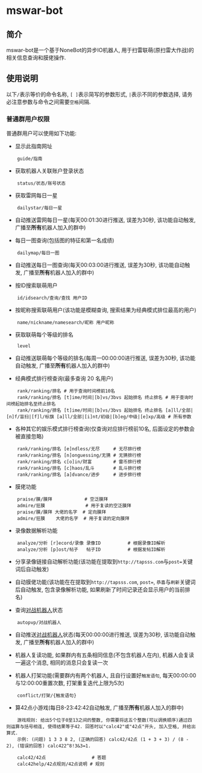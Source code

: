 # mswar-bot

## 简介
mswar-bot是一个基于NoneBot的异步IO机器人, 用于扫雷联萌(原扫雷大作战)的相关信息查询和膜佬操作.

## 使用说明
以下`/`表示等价的命令名称, `[ ]`表示简写的参数形式, `|`表示不同的参数选择, 请务必注意参数与命令之间需要`空格`间隔.

### 普通群用户权限
普通群用户可以使用如下功能:
+ 显示此指南网址

```
    guide/指南
```

+ 获取机器人关联账户登录状态

```
    status/状态/账号状态
```

+ 获取雷网每日一星

```
    dailystar/每日一星
```

+ 自动推送雷网每日一星(每天00:01:30进行推送, 误差为30秒, 该功能自动触发, 广播至**所有**机器人加入的群中)

+ 每日一图查询(包括图的特征和第一名成绩)

```
    dailymap/每日一图
```

+ 自动推送每日一图查询(每天00:03:00进行推送, 误差为30秒, 该功能自动触发, 广播至**所有**机器人加入的群中)

+ 按ID搜索联萌用户

```
    id/idsearch/查询/查找 用户ID
```

+ 按昵称搜索联萌用户(该功能是模糊查询, 搜索结果为经典模式排位最高的用户)

```
    name/nickname/namesearch/昵称 用户昵称
```

+ 获取联萌每个等级的排名

```
    level
```

+ 自动推送联萌每个等级的排名(每周一00:00:00进行推送, 误差为30秒, 该功能自动触发, 广播至**所有**机器人加入的群中)

+ 经典模式排行榜查询(最多查询 20 名用户)

```
    rank/ranking/排名 # 用于查询时间榜前10名
    rank/ranking/排名 [t]ime/时间|[b]vs/3bvs 起始排名 终止排名 # 用于查询时间榜起始排名至终止排名
    rank/ranking/排名 [t]ime/时间|[b]vs/3bvs 起始排名 终止排名 [a]ll/全部|[n]f/盲扫|[f]l/标旗 [a]ll/全部|[i]nt/初级|[b]eg/中级|[e]xp/高级 # 所有参数
```

+ 各种其它的娱乐模式排行榜查询(仅查询对应排行榜前10名, 后面设定的参数会被直接忽略)

```
    rank/ranking/排名 [e]ndless/无尽     # 无尽排行榜
    rank/ranking/排名 [n]onguessing/无猜 # 无猜排行榜
    rank/ranking/排名 c[o]in/财富        # 雷币排行榜
    rank/ranking/排名 [c]haos/乱斗       # 乱斗排行榜
    rank/ranking/排名 [a]dvance/进步     # 进步排行榜
```

+ 膜佬功能

```
    praise/膜/膜拜            # 空泛膜拜
    admire/狂膜               # 用于复读的空泛膜拜
    praise/膜/膜拜 大佬的名字  # 定向膜拜
    admire/狂膜    大佬的名字  # 用于复读的定向膜拜
```

+ 录像数据解析功能

```
    analyze/分析 [r]ecord/录像 录像ID          # 根据录像ID解析
    analyze/分析 [p]ost/帖子   帖子ID          # 根据发帖ID解析  
```

+ 分享录像链接自动解析功能(该功能在提取到`http://tapsss.com`与`post=`关键词后自动触发)

+ 自动膜佬功能(该功能在在提取到`http://tapsss.com`, `post=`, `恭喜`与`刷新`关键词后自动触发, 包含录像解析功能, 如果刷新了时间记录还会显示用户的当前排名)

+ 查询[对战机器人](https://github.com/T0nyX1ang/mswar-bot-autopvp)状态

```
    autopvp/对战机器人
```

+ 自动推送[对战机器人](https://github.com/T0nyX1ang/mswar-bot-autopvp)状态(每天00:00:00进行推送, 误差为30秒, 该功能自动触发, 广播至**所有**机器人加入的群中)

+ 机器人复读功能, 如果群内有五条相同信息(不包含机器人在内), 机器人会复读一遍这个消息, 相同的消息只会复读一次

+ 机器人打架功能(需要群内有两个机器人, 且自行设置好`触发语句`, 每天00:00:00与12:00:00重置次数, 打架重复迭代上限为5次)

```
    conflict/打架/{触发语句}
```

+ 算42点小游戏(每日8-23:42:42自动触发, 广播至**所有**机器人加入的群中)

```
    游戏规则: 给出5个位于0至13之间的整数, 你需要将这五个整数(可以调换顺序)通过四则运算与括号相连, 使得结果等于42. 回答时以"calc42"或"42点"开头, 加入空格, 并给出算式.
    示例: (问题) 1 3 3 8 2, (正确的回答) calc42/42点 (1 + 3 + 3) / (8 - 2), (错误的回答) calc422^8!3&3=1.
```

```
    calc42/42点                 # 答题
    calc42help/42点规则/42点说明 # 规则
```

<!-- ## 安装机器人
+ 下载酷Q Air
+ 安装CQHttp插件
+ 安装Python 3.7及以上版本
+ 安装依赖项
```
    pip install -r requirements.txt
```
+ 根据Nonebot中的说明修改CQHttp与NoneBot间的相关配置
+ (可选)修改配置`config.py`
+ 运行机器人
```
    py -3 bot.py
```

## 协议
+ 本项目基于`AGPL 3.0`开源, 这意味着你可以免费使用该软件, 但当你修改了源代码时, 你需要开源你的代码, 并使用相同的协议授权你的代码. 

### 超级管理员权限
超级管理员相当于整个控制系统的核心部分, 可以登录/退出登录机器人关联的账号, 当机器人关联账号处于登出状态时, 大部分功能无法使用, 其语法如下:
+ 登录机器人关联账户
```
    login/登录
```
+ 登出机器人关联账户
```
    logout/登出/退出登录
```

-->
